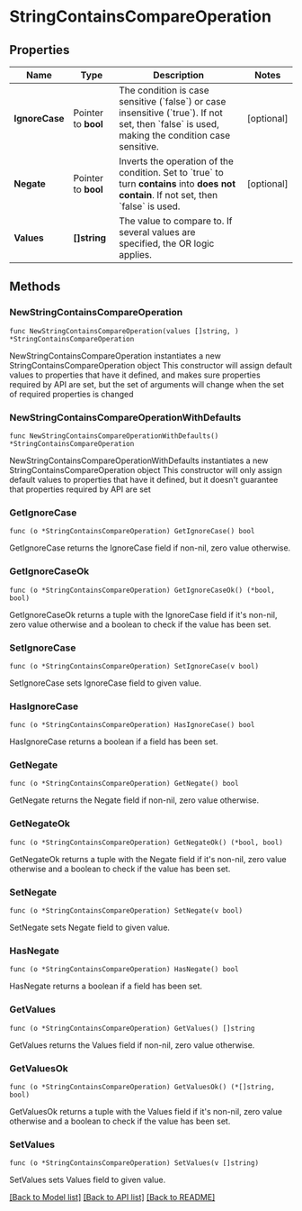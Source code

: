 # StringContainsCompareOperation

## Properties

Name | Type | Description | Notes
------------ | ------------- | ------------- | -------------
**IgnoreCase** | Pointer to **bool** | The condition is case sensitive (&#x60;false&#x60;) or case insensitive (&#x60;true&#x60;).   If not set, then &#x60;false&#x60; is used, making the condition case sensitive. | [optional] 
**Negate** | Pointer to **bool** | Inverts the operation of the condition. Set to &#x60;true&#x60; to turn **contains** into **does not contain**.    If not set, then &#x60;false&#x60; is used. | [optional] 
**Values** | **[]string** | The value to compare to.   If several values are specified, the OR logic applies. | 

## Methods

### NewStringContainsCompareOperation

`func NewStringContainsCompareOperation(values []string, ) *StringContainsCompareOperation`

NewStringContainsCompareOperation instantiates a new StringContainsCompareOperation object
This constructor will assign default values to properties that have it defined,
and makes sure properties required by API are set, but the set of arguments
will change when the set of required properties is changed

### NewStringContainsCompareOperationWithDefaults

`func NewStringContainsCompareOperationWithDefaults() *StringContainsCompareOperation`

NewStringContainsCompareOperationWithDefaults instantiates a new StringContainsCompareOperation object
This constructor will only assign default values to properties that have it defined,
but it doesn't guarantee that properties required by API are set

### GetIgnoreCase

`func (o *StringContainsCompareOperation) GetIgnoreCase() bool`

GetIgnoreCase returns the IgnoreCase field if non-nil, zero value otherwise.

### GetIgnoreCaseOk

`func (o *StringContainsCompareOperation) GetIgnoreCaseOk() (*bool, bool)`

GetIgnoreCaseOk returns a tuple with the IgnoreCase field if it's non-nil, zero value otherwise
and a boolean to check if the value has been set.

### SetIgnoreCase

`func (o *StringContainsCompareOperation) SetIgnoreCase(v bool)`

SetIgnoreCase sets IgnoreCase field to given value.

### HasIgnoreCase

`func (o *StringContainsCompareOperation) HasIgnoreCase() bool`

HasIgnoreCase returns a boolean if a field has been set.

### GetNegate

`func (o *StringContainsCompareOperation) GetNegate() bool`

GetNegate returns the Negate field if non-nil, zero value otherwise.

### GetNegateOk

`func (o *StringContainsCompareOperation) GetNegateOk() (*bool, bool)`

GetNegateOk returns a tuple with the Negate field if it's non-nil, zero value otherwise
and a boolean to check if the value has been set.

### SetNegate

`func (o *StringContainsCompareOperation) SetNegate(v bool)`

SetNegate sets Negate field to given value.

### HasNegate

`func (o *StringContainsCompareOperation) HasNegate() bool`

HasNegate returns a boolean if a field has been set.

### GetValues

`func (o *StringContainsCompareOperation) GetValues() []string`

GetValues returns the Values field if non-nil, zero value otherwise.

### GetValuesOk

`func (o *StringContainsCompareOperation) GetValuesOk() (*[]string, bool)`

GetValuesOk returns a tuple with the Values field if it's non-nil, zero value otherwise
and a boolean to check if the value has been set.

### SetValues

`func (o *StringContainsCompareOperation) SetValues(v []string)`

SetValues sets Values field to given value.



[[Back to Model list]](../README.md#documentation-for-models) [[Back to API list]](../README.md#documentation-for-api-endpoints) [[Back to README]](../README.md)



